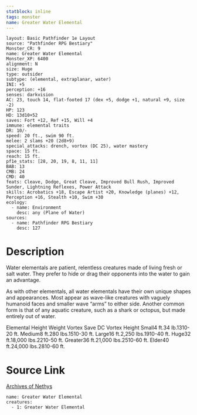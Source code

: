 ```yaml
---
statblock: inline
tags: monster
name: Greater Water Elemental
---
```

```statblock
layout: Basic Pathfinder 1e Layout
source: "Pathfinder RPG Bestiary"
Monster_CR: 9
name: Greater Water Elemental
Monster_XP: 6400
alignment: N
size: Huge
type: outsider
subtype: (elemental, extraplanar, water)
INI: +5
perception: +16
senses: darkvision
AC: 23, touch 14, flat-footed 17 (dex +5, dodge +1, natural +9, size -2)
HP: 123
HD: 13d10+52
saves: Fort +12, Ref +15, Will +4
immune: elemental traits
DR: 10/-
speed: 20 ft., swim 90 ft.
melee: 2 slams +20 (2d8+9)
special_attacks: drench, vortex (DC 25), water mastery
space: 15 ft.
reach: 15 ft.
pf1e_stats: [28, 20, 19, 8, 11, 11]
BAB: 13
CMB: 24
CMD: 40
feats: Cleave, Dodge, Great Cleave, Improved Bull Rush, Improved Sunder, Lightning Reflexes, Power Attack
skills: Acrobatics +18, Escape Artist +20, Knowledge (planes) +12, Perception +16, Stealth +10, Swim +30
ecology:
  - name: Environment
    desc: any (Plane of Water)
sources:
  - name: Pathfinder RPG Bestiary
    desc: 127
```
# Description
Water elementals are patient, relentless creatures made of living fresh or salt water. They prefer to hide or drag their opponents into the water to gain an advantage.

As with other elementals, all water elementals have their own unique shapes and appearances. Most appear as wave-like creatures with vaguely humanoid faces and smaller wave “arms” to either side. Another common form is that of any aquatic creature, such as a shark or octopus, but made entirely out of water.

Elemental Height Weight Vortex Save DC Vortex Height Small4 ft.34 lb.1310-20 ft. Medium8 ft.280 lbs.1510-30 ft. Large16 ft.2,250 lbs.1910-40 ft. Huge32 ft.18,000 lbs.2210-50 ft. Greater36 ft.21,000 lbs.2510-60 ft. Elder40 ft.24,000 lbs.2810-60 ft.
# Source Link
[Archives of Nethys](https://aonprd.com/MonsterDisplay.aspx?ItemName=Greater%20Water%20Elemental)
```encounter-table
name: Greater Water Elemental
creatures:
  - 1: Greater Water Elemental
```
